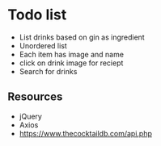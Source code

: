 # Todo list

- List drinks based on gin as ingredient
- Unordered list
- Each item has image and name
- click on drink image for reciept
- Search for drinks

## Resources

- jQuery
- Axios
- https://www.thecocktaildb.com/api.php
